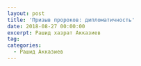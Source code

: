 ```yaml
---
layout: post
title: 'Призыв пророков: дипломатичность'
date: 2018-08-27 00:00:00
excerpt: Рашид хазрат Акказиев
tag:
categories:
  - Рашид Акказиев
---
```

